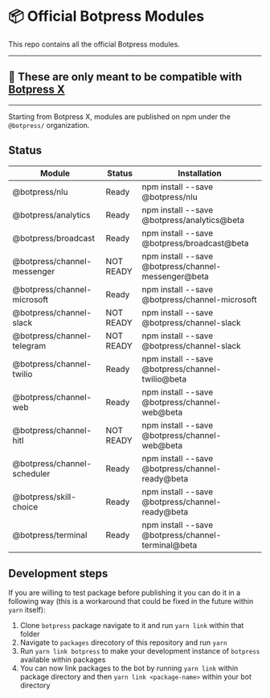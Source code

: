 # 📦 Official Botpress Modules

This repo contains all the official Botpress modules.

---

## 🚧 These are only meant to be compatible with [Botpress X](https://github.com/botpress/botpress/tree/develop/x)

---

Starting from Botpress X, modules are published on npm under the `@botpress/` organization.

## Status

| Module                      | Status    | Installation                                        |
| --------------------------- | --------- | --------------------------------------------------- |
| @botpress/nlu               | Ready     | npm install --save @botpress/nlu                    |
| @botpress/analytics         | Ready     | npm install --save @botpress/analytics@beta         |
| @botpress/broadcast         | Ready     | npm install --save @botpress/broadcast@beta         |
| @botpress/channel-messenger | NOT READY | npm install --save @botpress/channel-messenger@beta |
| @botpress/channel-microsoft | Ready     | npm install --save @botpress/channel-microsoft      |
| @botpress/channel-slack     | NOT READY | npm install --save @botpress/channel-slack          |
| @botpress/channel-telegram  | NOT READY | npm install --save @botpress/channel-slack          |
| @botpress/channel-twilio    | Ready     | npm install --save @botpress/channel-twilio@beta    |
| @botpress/channel-web       | Ready     | npm install --save @botpress/channel-web@beta       |
| @botpress/channel-hitl      | NOT READY | npm install --save @botpress/channel-web@beta       |
| @botpress/channel-scheduler | Ready     | npm install --save @botpress/channel-ready@beta     |
| @botpress/skill-choice      | Ready     | npm install --save @botpress/channel-ready@beta     |
| @botpress/terminal          | Ready     | npm install --save @botpress/channel-terminal@beta  |

## Development steps

If you are willing to test package before publishing it you can do it in a following way (this is a workaround that could be fixed in the future within `yarn` itself):

1.  Clone `botpress` package navigate to it and run `yarn link` within that folder
2.  Navigate to `packages` direcotory of this repository and run `yarn`
3.  Run `yarn link botpress` to make your development instance of `botpress` available within packages
4.  You can now link packages to the bot by running `yarn link` within package directory and then `yarn link <package-name>` within your bot directory
